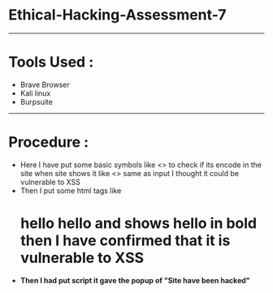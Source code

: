 # Ethical-Hacking-Assessment-7
---
# Tools Used :
- Brave Browser
- Kali linux
- Burpsuite
---
# Procedure :
- Here I have put some basic symbols like <> to check if its encode in the site when site shows it like <> same as input I thought it could be vulnerable to XSS
- Then I put some html tags like <h1>hello  <b>hello and shows hello in bold then I have confirmed that it is vulnerable to XSS
- Then I had put script <script>alert('site have been hacked')</script> it gave the popup of "Site have been hacked"
